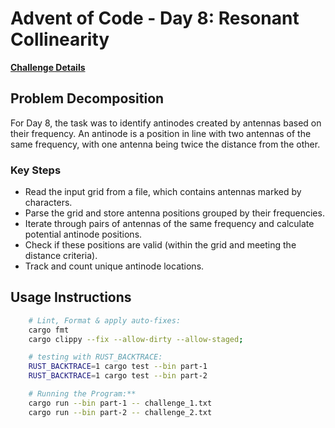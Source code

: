 # Advent of Code - Day 8: Resonant Collinearity

[**Challenge Details**](docs/challenge.md)

##  Problem Decomposition
   
For Day 8, the task was to identify antinodes created by antennas based on their frequency. An antinode is a position in line with two antennas of the same frequency, with one antenna being twice the distance from the other.

### Key Steps

- Read the input grid from a file, which contains antennas marked by characters.
- Parse the grid and store antenna positions grouped by their frequencies.
- Iterate through pairs of antennas of the same frequency and calculate potential antinode positions.
- Check if these positions are valid (within the grid and meeting the distance criteria).
- Track and count unique antinode locations.


## Usage Instructions

```zsh
    # Lint, Format & apply auto-fixes:
    cargo fmt 
    cargo clippy --fix --allow-dirty --allow-staged;

    # testing with RUST_BACKTRACE:
    RUST_BACKTRACE=1 cargo test --bin part-1
    RUST_BACKTRACE=1 cargo test --bin part-2

    # Running the Program:**
    cargo run --bin part-1 -- challenge_1.txt
    cargo run --bin part-2 -- challenge_2.txt
```